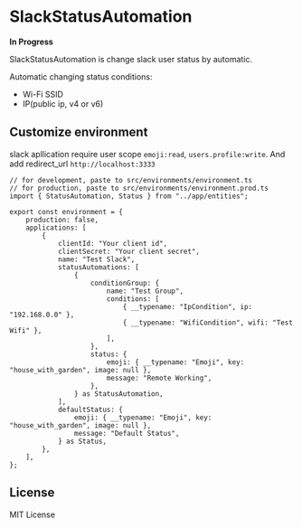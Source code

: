 # SlackStatusAutomation
**In Progress**

SlackStatusAutomation is change slack user status by automatic.

Automatic changing status conditions:
- Wi-Fi SSID
- IP(public ip, v4 or v6)

## Customize environment
slack apllication require user scope `emoji:read`, `users.profile:write`. And add redirect_url `http://localhost:3333`
```
// for development, paste to src/environments/environment.ts
// for production, paste to src/environments/environment.prod.ts
import { StatusAutomation, Status } from "../app/entities";

export const environment = {
    production: false,
    applications: [
        {
            clientId: "Your client id",
            clientSecret: "Your client secret",
            name: "Test Slack",
            statusAutomations: [
                {
                    conditionGroup: {
                        name: "Test Group",
                        conditions: [
                            { __typename: "IpCondition", ip: "192.168.0.0" },
                            { __typename: "WifiCondition", wifi: "Test Wifi" },
                        ],
                    },
                    status: {
                        emoji: { __typename: "Emoji", key: "house_with_garden", image: null },
                        message: "Remote Working",
                    },
                } as StatusAutomation,
            ],
            defaultStatus: {
                emoji: { __typename: "Emoji", key: "house_with_garden", image: null },
                message: "Default Status",
            } as Status,
        },
    ],
};
```

## License
MIT License